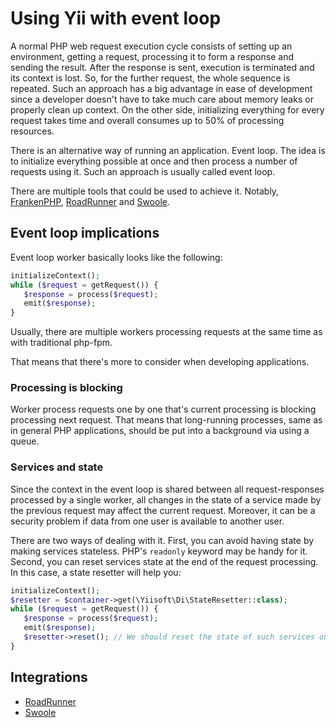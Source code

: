 # Using Yii with event loop

A normal PHP web request execution cycle consists of setting up an environment, getting a request, processing it to form a response
and sending the result. After the response is sent, execution is terminated and its context is lost. So, for the further 
 request, the whole sequence is repeated. Such an approach has a big advantage in ease of development since a developer doesn't
have to take much care about memory leaks or properly clean up context. On the other side, initializing everything for
every request takes time and overall consumes up to 50% of processing resources.

There is an alternative way of running an application. Event loop. The idea is to initialize everything possible at once
and then process a number of requests using it. Such an approach is usually called event loop.

There are multiple tools that could be used to achieve it. Notably, [FrankenPHP](<LINK HERE>), [RoadRunner](https://roadrunner.dev/) and
[Swoole](https://www.swoole.co.uk/).

## Event loop implications

Event loop worker basically looks like the following:

```php
initializeContext();
while ($request = getRequest()) {
   $response = process($request);
   emit($response);
}
```

Usually, there are multiple workers processing requests at the same time as with traditional php-fpm.

That means that there's more to consider when developing applications.

### Processing is blocking

Worker process requests one by one that's current processing is blocking processing next request. That means that
long-running processes, same as in general PHP applications, should be put into a background via using a queue.

### Services and state

Since the context in the event loop is shared between all request-responses processed by a single worker, all changes
in the state of a service made by the previous request may affect the current request. Moreover, it can be a security problem
if data from one user is available to another user.

There are two ways of dealing with it. First, you can avoid having state by making services stateless. PHP's `readonly`
keyword may be handy for it. Second, you can reset services state at the end of the request processing. 
In this case, a state resetter will help you:

```php
initializeContext();
$resetter = $container->get(\Yiisoft\Di\StateResetter::class);
while ($request = getRequest()) {
   $response = process($request);
   emit($response);
   $resetter->reset(); // We should reset the state of such services on every request.
}
```

## Integrations

- [RoadRunner](using-yii-with-roadrunner.md)
- [Swoole](using-yii-with-swoole.md)
